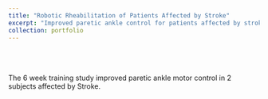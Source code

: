 ```yaml
---
title: "Robotic Rheabilitation of Patients Affected by Stroke"
excerpt: "Improved paretic ankle control for patients affected by stroke using a novel robotic platform<br/><img src='/images/stroke.png'>"
collection: portfolio
---
```

<br>
<br>
<br>
The 6 week training study improved paretic ankle motor control in 2 subjects affected by Stroke.
<br>
<br>


